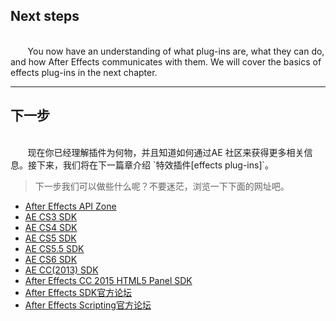 ## Next steps

<br>
&#160;&#160;&#160;&#160;&#160;&#160;
You now have an understanding of what plug-ins are, what they can do, and how After Effects communicates with them. We will cover the basics of effects plug-ins in the next chapter.

***
## 下一步

<br>
&#160;&#160;&#160;&#160;&#160;&#160;
现在你已经理解插件为何物，并且知道如何通过AE 社区来获得更多相关信息。接下来，我们将在下一篇章介绍 `特效插件[effects plug-ins]`。

>下一步我们可以做些什么呢？不要迷茫，浏览一下下面的网址吧。
- [After Effects API Zone](http://blogs.adobe.com/ae-api/)
- [AE CS3 SDK](http://www.adobe.com/devnet/aftereffects/sdk/cs3.html)
- [AE CS4 SDK](http://www.adobe.com/devnet/aftereffects/sdk/cs4.html)
- [AE CS5 SDK](http://www.adobe.com/devnet/aftereffects/sdk/cs5.html)
- [AE CS5.5 SDK](http://www.adobe.com/devnet/aftereffects/sdk/cs5_5.html)
- [AE CS6 SDK](http://www.adobe.com/devnet/aftereffects/sdk/cs6.html)
- [AE CC(2013) SDK](http://www.adobe.com/devnet/aftereffects/sdk/cc.html)
- [After Effects CC 2015 HTML5 Panel SDK](http://www.adobe.com/devnet/aftereffects/panelsdk/cc2015.html)
- [After Effects SDK官方论坛](http://forums.adobe.com/community/aftereffects_general_discussion/aftereffects_sdk)
- [After Effects Scripting官方论坛](http://forums.adobe.com/community/aftereffects_general_discussion/ae_scripting)
